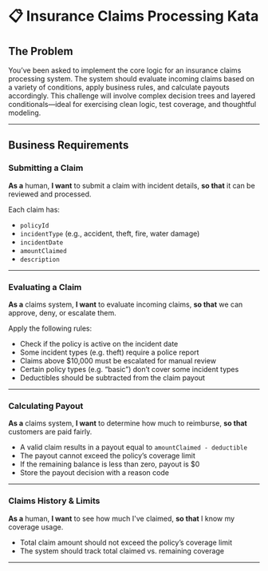 # 📋 Insurance Claims Processing Kata

## The Problem

You’ve been asked to implement the core logic for an insurance claims processing system. The system should evaluate incoming claims based on a variety of conditions, apply business rules, and calculate payouts accordingly. This challenge will involve complex decision trees and layered conditionals—ideal for exercising clean logic, test coverage, and thoughtful modeling.

---

## Business Requirements

### Submitting a Claim

**As a** human, **I want** to submit a claim with incident details, **so that** it can be reviewed and processed.

Each claim has:
- `policyId`
- `incidentType` (e.g., accident, theft, fire, water damage)
- `incidentDate`
- `amountClaimed`
- `description`

---

### Evaluating a Claim

**As a** claims system, **I want** to evaluate incoming claims, **so that** we can approve, deny, or escalate them.

Apply the following rules:
- Check if the policy is active on the incident date
- Some incident types (e.g. theft) require a police report
- Claims above $10,000 must be escalated for manual review
- Certain policy types (e.g. “basic”) don’t cover some incident types
- Deductibles should be subtracted from the claim payout

---

### Calculating Payout

**As a** claims system, **I want** to determine how much to reimburse, **so that** customers are paid fairly.

- A valid claim results in a payout equal to `amountClaimed - deductible`
- The payout cannot exceed the policy’s coverage limit
- If the remaining balance is less than zero, payout is $0
- Store the payout decision with a reason code

---

### Claims History & Limits

**As a** human, **I want** to see how much I've claimed, **so that** I know my coverage usage.

- Total claim amount should not exceed the policy’s coverage limit
- The system should track total claimed vs. remaining coverage

---
